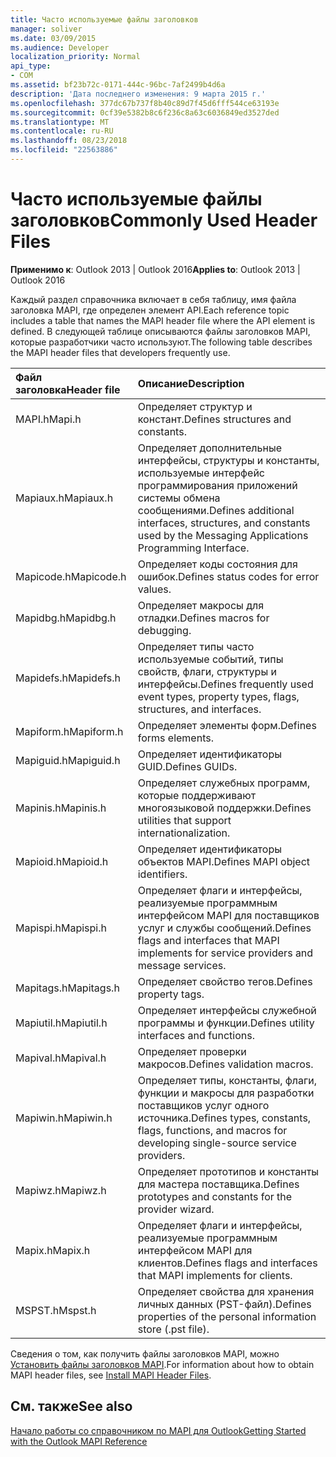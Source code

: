 ```yaml
---
title: Часто используемые файлы заголовков
manager: soliver
ms.date: 03/09/2015
ms.audience: Developer
localization_priority: Normal
api_type:
- COM
ms.assetid: bf23b72c-0171-444c-96bc-7af2499b4d6a
description: 'Дата последнего изменения: 9 марта 2015 г.'
ms.openlocfilehash: 377dc67b737f8b40c89d7f45d6fff544ce63193e
ms.sourcegitcommit: 0cf39e5382b8c6f236c8a63c6036849ed3527ded
ms.translationtype: MT
ms.contentlocale: ru-RU
ms.lasthandoff: 08/23/2018
ms.locfileid: "22563886"
---
```

# <a name="commonly-used-header-files"></a><span data-ttu-id="ef695-103">Часто используемые файлы заголовков</span><span class="sxs-lookup"><span data-stu-id="ef695-103">Commonly Used Header Files</span></span>

  
  
<span data-ttu-id="ef695-104">**Применимо к**: Outlook 2013 | Outlook 2016</span><span class="sxs-lookup"><span data-stu-id="ef695-104">**Applies to**: Outlook 2013 | Outlook 2016</span></span> 
  
<span data-ttu-id="ef695-105">Каждый раздел справочника включает в себя таблицу, имя файла заголовка MAPI, где определен элемент API.</span><span class="sxs-lookup"><span data-stu-id="ef695-105">Each reference topic includes a table that names the MAPI header file where the API element is defined.</span></span> <span data-ttu-id="ef695-106">В следующей таблице описываются файлы заголовков MAPI, которые разработчики часто используют.</span><span class="sxs-lookup"><span data-stu-id="ef695-106">The following table describes the MAPI header files that developers frequently use.</span></span>
  
|<span data-ttu-id="ef695-107">**Файл заголовка**</span><span class="sxs-lookup"><span data-stu-id="ef695-107">**Header file**</span></span>|<span data-ttu-id="ef695-108">**Описание**</span><span class="sxs-lookup"><span data-stu-id="ef695-108">**Description**</span></span>|
|:-----|:-----|
|<span data-ttu-id="ef695-109">MAPI.h</span><span class="sxs-lookup"><span data-stu-id="ef695-109">Mapi.h</span></span>  <br/> |<span data-ttu-id="ef695-110">Определяет структур и констант.</span><span class="sxs-lookup"><span data-stu-id="ef695-110">Defines structures and constants.</span></span>  <br/> |
|<span data-ttu-id="ef695-111">Mapiaux.h</span><span class="sxs-lookup"><span data-stu-id="ef695-111">Mapiaux.h</span></span>  <br/> |<span data-ttu-id="ef695-112">Определяет дополнительные интерфейсы, структуры и константы, используемые интерфейс программирования приложений системы обмена сообщениями.</span><span class="sxs-lookup"><span data-stu-id="ef695-112">Defines additional interfaces, structures, and constants used by the Messaging Applications Programming Interface.</span></span>  <br/> |
|<span data-ttu-id="ef695-113">Mapicode.h</span><span class="sxs-lookup"><span data-stu-id="ef695-113">Mapicode.h</span></span>  <br/> |<span data-ttu-id="ef695-114">Определяет коды состояния для ошибок.</span><span class="sxs-lookup"><span data-stu-id="ef695-114">Defines status codes for error values.</span></span>  <br/> |
|<span data-ttu-id="ef695-115">Mapidbg.h</span><span class="sxs-lookup"><span data-stu-id="ef695-115">Mapidbg.h</span></span>  <br/> |<span data-ttu-id="ef695-116">Определяет макросы для отладки.</span><span class="sxs-lookup"><span data-stu-id="ef695-116">Defines macros for debugging.</span></span>  <br/> |
|<span data-ttu-id="ef695-117">Mapidefs.h</span><span class="sxs-lookup"><span data-stu-id="ef695-117">Mapidefs.h</span></span>  <br/> |<span data-ttu-id="ef695-118">Определяет типы часто используемые событий, типы свойств, флаги, структуры и интерфейсы.</span><span class="sxs-lookup"><span data-stu-id="ef695-118">Defines frequently used event types, property types, flags, structures, and interfaces.</span></span>  <br/> |
|<span data-ttu-id="ef695-119">Mapiform.h</span><span class="sxs-lookup"><span data-stu-id="ef695-119">Mapiform.h</span></span>  <br/> |<span data-ttu-id="ef695-120">Определяет элементы форм.</span><span class="sxs-lookup"><span data-stu-id="ef695-120">Defines forms elements.</span></span>  <br/> |
|<span data-ttu-id="ef695-121">Mapiguid.h</span><span class="sxs-lookup"><span data-stu-id="ef695-121">Mapiguid.h</span></span>  <br/> |<span data-ttu-id="ef695-122">Определяет идентификаторы GUID.</span><span class="sxs-lookup"><span data-stu-id="ef695-122">Defines GUIDs.</span></span>  <br/> |
|<span data-ttu-id="ef695-123">Mapinis.h</span><span class="sxs-lookup"><span data-stu-id="ef695-123">Mapinis.h</span></span>  <br/> |<span data-ttu-id="ef695-124">Определяет служебных программ, которые поддерживают многоязыковой поддержки.</span><span class="sxs-lookup"><span data-stu-id="ef695-124">Defines utilities that support internationalization.</span></span>  <br/> |
|<span data-ttu-id="ef695-125">Mapioid.h</span><span class="sxs-lookup"><span data-stu-id="ef695-125">Mapioid.h</span></span>  <br/> |<span data-ttu-id="ef695-126">Определяет идентификаторы объектов MAPI.</span><span class="sxs-lookup"><span data-stu-id="ef695-126">Defines MAPI object identifiers.</span></span>  <br/> |
|<span data-ttu-id="ef695-127">Mapispi.h</span><span class="sxs-lookup"><span data-stu-id="ef695-127">Mapispi.h</span></span>  <br/> |<span data-ttu-id="ef695-128">Определяет флаги и интерфейсы, реализуемые программным интерфейсом MAPI для поставщиков услуг и службы сообщений.</span><span class="sxs-lookup"><span data-stu-id="ef695-128">Defines flags and interfaces that MAPI implements for service providers and message services.</span></span>  <br/> |
|<span data-ttu-id="ef695-129">Mapitags.h</span><span class="sxs-lookup"><span data-stu-id="ef695-129">Mapitags.h</span></span>  <br/> |<span data-ttu-id="ef695-130">Определяет свойство тегов.</span><span class="sxs-lookup"><span data-stu-id="ef695-130">Defines property tags.</span></span>  <br/> |
|<span data-ttu-id="ef695-131">Mapiutil.h</span><span class="sxs-lookup"><span data-stu-id="ef695-131">Mapiutil.h</span></span>  <br/> |<span data-ttu-id="ef695-132">Определяет интерфейсы служебной программы и функции.</span><span class="sxs-lookup"><span data-stu-id="ef695-132">Defines utility interfaces and functions.</span></span>  <br/> |
|<span data-ttu-id="ef695-133">Mapival.h</span><span class="sxs-lookup"><span data-stu-id="ef695-133">Mapival.h</span></span>  <br/> |<span data-ttu-id="ef695-134">Определяет проверки макросов.</span><span class="sxs-lookup"><span data-stu-id="ef695-134">Defines validation macros.</span></span>  <br/> |
|<span data-ttu-id="ef695-135">Mapiwin.h</span><span class="sxs-lookup"><span data-stu-id="ef695-135">Mapiwin.h</span></span>  <br/> |<span data-ttu-id="ef695-136">Определяет типы, константы, флаги, функции и макросы для разработки поставщиков услуг одного источника.</span><span class="sxs-lookup"><span data-stu-id="ef695-136">Defines types, constants, flags, functions, and macros for developing single-source service providers.</span></span>  <br/> |
|<span data-ttu-id="ef695-137">Mapiwz.h</span><span class="sxs-lookup"><span data-stu-id="ef695-137">Mapiwz.h</span></span>  <br/> |<span data-ttu-id="ef695-138">Определяет прототипов и константы для мастера поставщика.</span><span class="sxs-lookup"><span data-stu-id="ef695-138">Defines prototypes and constants for the provider wizard.</span></span>  <br/> |
|<span data-ttu-id="ef695-139">Mapix.h</span><span class="sxs-lookup"><span data-stu-id="ef695-139">Mapix.h</span></span>  <br/> |<span data-ttu-id="ef695-140">Определяет флаги и интерфейсы, реализуемые программным интерфейсом MAPI для клиентов.</span><span class="sxs-lookup"><span data-stu-id="ef695-140">Defines flags and interfaces that MAPI implements for clients.</span></span>  <br/> |
|<span data-ttu-id="ef695-141">MSPST.h</span><span class="sxs-lookup"><span data-stu-id="ef695-141">Mspst.h</span></span>  <br/> |<span data-ttu-id="ef695-142">Определяет свойства для хранения личных данных (PST-файл).</span><span class="sxs-lookup"><span data-stu-id="ef695-142">Defines properties of the personal information store (.pst file).</span></span>  <br/> |
   
<span data-ttu-id="ef695-143">Сведения о том, как получить файлы заголовков MAPI, можно [Установить файлы заголовков MAPI](how-to-install-mapi-header-files.md).</span><span class="sxs-lookup"><span data-stu-id="ef695-143">For information about how to obtain MAPI header files, see [Install MAPI Header Files](how-to-install-mapi-header-files.md).</span></span>
  
## <a name="see-also"></a><span data-ttu-id="ef695-144">См. также</span><span class="sxs-lookup"><span data-stu-id="ef695-144">See also</span></span>



[<span data-ttu-id="ef695-145">Начало работы со справочником по MAPI для Outlook</span><span class="sxs-lookup"><span data-stu-id="ef695-145">Getting Started with the Outlook MAPI Reference</span></span>](getting-started-with-the-outlook-mapi-reference.md)

